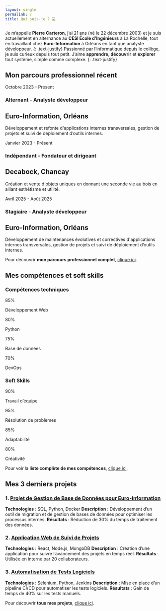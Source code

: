 ```yaml
---
layout: single
permalink: /
title: Qui suis-je ? 💻​
---
```


Je m’appelle **Pierre Carteron**, j’ai 21 ans (né le 22 décembre 2003) et je suis actuellement en alternance au **CESI École d’Ingénieurs** à La Rochelle, tout en travaillant chez **Euro-Information** à Orléans en tant que analyste développeur.
{: .text-justify}
Passionné par l’informatique depuis le collège, je suis curieux depuis tout petit. J’aime **apprendre**, **découvrir** et **explorer** tout système, simple comme complexe.
{: .text-justify}

## Mon parcours professionnel récent

<div class="timeline">
  <div class="timeline-item">
    <div class="timeline-date">Octobre 2023 - Présent</div>
    <div class="timeline-content">
      <h3>Alternant - Analyste développeur</h3>
      <h2>Euro-Information, Orléans</h2>
      <p>Développement et refonte d'applications internes transversales, gestion de projets et suivi de déploiement d’outils internes.</p>
    </div>
  </div>
  <div class="timeline-item">
    <div class="timeline-date">Janvier 2023 - Présent</div>
    <div class="timeline-content">
      <h3>Indépendant - Fondateur et dirigeant</h3>
      <h2>Decabock, Chancay</h2>
      <p>Création et vente d'objets uniques en donnant une seconde vie au bois en alliant esthétisme et utilité.</p>
    </div>
  </div>
  <div class="timeline-item">
    <div class="timeline-date">Avril 2025 - Août 2025</div>
    <div class="timeline-content">
      <h3>Stagiaire - Analyste développeur</h3>      
      <h2>Euro-Information, Orléans</h2>
      <p>Développement de maintenances évolutives et correctives d'applications internes transversales, gestion de projets et suivi de déploiement d’outils internes.</p>
    </div>
  </div>
</div>

Pour découvrir **mon parcours professionnel complet**, [clique ici](parcours-professionnel).

## Mes compétences et soft skills

### Compétences techniques

<div class="skills-container">
  <div class="skill-item">
    <div class="skill-chart" data-percent="85">
      <div class="skill-percent">85%</div>
    </div>
    <p>Développement Web</p>
  </div>
  <div class="skill-item">
    <div class="skill-chart" data-percent="80">
      <div class="skill-percent">80%</div>
    </div>
    <p>Python</p>
  </div>
  <div class="skill-item">
    <div class="skill-chart" data-percent="75">
      <div class="skill-percent">75%</div>
    </div>
    <p>Base de données</p>
  </div>
  <div class="skill-item">
    <div class="skill-chart" data-percent="70">
      <div class="skill-percent">70%</div>
    </div>
    <p>DevOps</p>
  </div>
</div>

### Soft Skills
<div class="skills-container">
  <div class="skill-item">
    <div class="skill-chart" data-percent="90">
      <div class="skill-percent">90%</div>
    </div>
    <p>Travail d’équipe</p>
  </div>
  <div class="skill-item">
    <div class="skill-chart" data-percent="95">
      <div class="skill-percent">95%</div>
    </div>
    <p>Résolution de problèmes</p>
  </div>
  <div class="skill-item">
    <div class="skill-chart" data-percent="85">
      <div class="skill-percent">85%</div>
    </div>
    <p>Adaptabilité</p>
  </div>
  <div class="skill-item">
    <div class="skill-chart" data-percent="80">
      <div class="skill-percent">80%</div>
    </div>
    <p>Créativité</p>
  </div>
</div>

Pour voir la **liste complète de mes compétences**, [clique ici](competences).

## Mes 3 derniers projets

### 1. [Projet de Gestion de Base de Données pour Euro-Information](projets/gestion-bdd)
**Technologies** : SQL, Python, Docker
**Description** : Développement d’un outil de migration et de gestion de bases de données pour optimiser les processus internes.
**Résultats** : Réduction de 30% du temps de traitement des données.

### 2. [Application Web de Suivi de Projets](projets/suivi-projets)
**Technologies** : React, Node.js, MongoDB
**Description** : Création d’une application pour suivre l’avancement des projets en temps réel.
**Résultats** : Utilisée en interne par 20 collaborateurs.

### 3. [Automatisation de Tests Logiciels](projets/automatisation-tests)
**Technologies** : Selenium, Python, Jenkins
**Description** : Mise en place d’un pipeline CI/CD pour automatiser les tests logiciels.
**Résultats** : Gain de temps de 40% sur les tests manuels.

Pour découvrir **tous mes projets**, [clique ici](projets).

